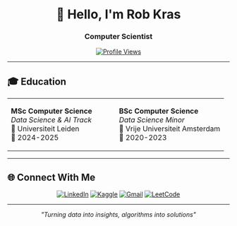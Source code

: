 <div align="center">

# 👋 Hello, I'm Rob Kras

### Computer Scientist

[![Profile Views](https://komarev.com/ghpvc/?username=rbkrs&label=Profile%20Views&color=0e75b6&style=flat)](https://github.com/rbkrs)

</div>

---

## 🎓 Education

<table>
<tr>
<td width="50%">

**MSc Computer Science**  
*Data Science & AI Track*  
📍 Universiteit Leiden  
📅 2024-2025

</td>
<td width="50%">

**BSc Computer Science**  
*Data Science Minor*  
📍 Vrije Universiteit Amsterdam  
📅 2020-2023

</td>
</tr>
</table>

---

## 🌐 Connect With Me

<div align="center">

[![LinkedIn](https://img.shields.io/badge/LinkedIn-%230077B5.svg?style=for-the-badge&logo=linkedin&logoColor=white)](https://www.linkedin.com/in/rob-kras/)
[![Kaggle](https://img.shields.io/badge/Kaggle-035a7d?style=for-the-badge&logo=kaggle&logoColor=white)](https://www.kaggle.com/robkraseu)
[![Gmail](https://img.shields.io/badge/Gmail-D14836?style=for-the-badge&logo=gmail&logoColor=white)](mailto:robkraseu@gmail.com)
[![LeetCode](https://img.shields.io/badge/LeetCode-000000?style=for-the-badge&logo=LeetCode&logoColor=#d16c06)](https://leetcode.com/u/robk555/)

</div>

---

<div align="center">

*"Turning data into insights, algorithms into solutions"*

</div>
